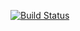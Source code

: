 [![Build Status](https://travis-ci.org/lcalona/Project110.svg?branch=master)](https://travis-ci.org/lcalona/Project110)
